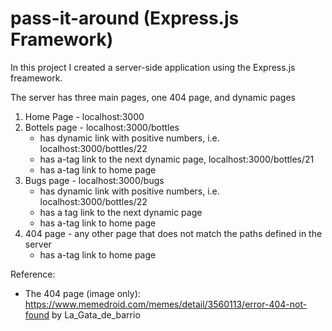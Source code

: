 # pass-it-around (Express.js Framework)

In this project I created a server-side application using the Express.js freamework. 

The server has three main pages, one 404 page, and dynamic pages 

1. Home Page - localhost:3000
1. Bottels page - localhost:3000/bottles
    - has dynamic link with positive numbers, i.e. localhost:3000/bottles/22
    - has a-tag link to the next dynamic page, localhost:3000/bottles/21
    - has a-tag link to home page
2. Bugs page - localhost:3000/bugs
    - has dynamic link with positive numbers, i.e. localhost:3000/bottles/22
    - has a tag link to the next dynamic page
    - has a-tag link to home page
3. 404 page - any other page that does not match the paths defined in the server
    - has a-tag link to home page



Reference: 
- The 404 page (image only): https://www.memedroid.com/memes/detail/3560113/error-404-not-found by La_Gata_de_barrio